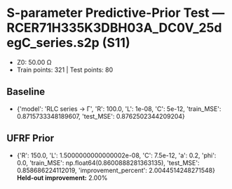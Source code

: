 # S-parameter Predictive-Prior Test — RCER71H335K3DBH03A_DC0V_25degC_series.s2p (S11)
- Z0: 50.00 Ω
- Train points: 321  |  Test points: 80

## Baseline
- {'model': 'RLC series -> Γ', 'R': 100.0, 'L': 1e-08, 'C': 5e-12, 'train_MSE': 0.8715733348189607, 'test_MSE': 0.8762502344209204}

## UFRF Prior
- {'R': 150.0, 'L': 1.5000000000000002e-08, 'C': 7.5e-12, 'a': 0.2, 'phi': 0.0, 'train_MSE': np.float64(0.8600888281363135), 'test_MSE': 0.858686224112019, 'improvement_percent': 2.0044514248271548}
**Held-out improvement:** 2.00%
